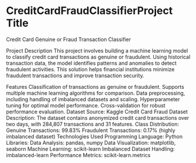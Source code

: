 # CreditCardFraudClassifierProject Title
Credit Card Genuine or Fraud Transaction Classifier

Project Description
This project involves building a machine learning model to classify credit card transactions as genuine or fraudulent. Using historical transaction data, the model identifies patterns and anomalies to detect fraudulent activities. This solution helps financial institutions minimize fraudulent transactions and improve transaction security.

Features
Classification of transactions as genuine or fraudulent.
Supports multiple machine learning algorithms for comparison.
Data preprocessing, including handling of imbalanced datasets and scaling.
Hyperparameter tuning for optimal model performance.
Cross-validation for robust performance evaluation.
Dataset
Source: Kaggle Credit Card Fraud Dataset
Description: The dataset contains anonymized credit card transactions over two days, with 284,807 transactions and 31 features.
Class Distribution:
Genuine Transactions: 99.83%
Fraudulent Transactions: 0.17% (highly imbalanced dataset)
Technologies Used
Programming Language: Python
Libraries:
Data Analysis: pandas, numpy
Data Visualization: matplotlib, seaborn
Machine Learning: scikit-learn
Imbalanced Dataset Handling: imbalanced-learn
Performance Metrics: scikit-learn.metrics
